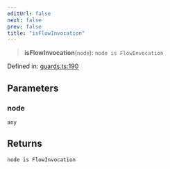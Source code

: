 ```yaml
---
editUrl: false
next: false
prev: false
title: "isFlowInvocation"
---
```


> **isFlowInvocation**(`node`): `node is FlowInvocation`

Defined in: [guards.ts:190](https://github.com/rcs-agents/rcs-lang/blob/469fcdfdc8e17c47e6157264f59d88421628e7a2/packages/ast/src/guards.ts#L190)

## Parameters

### node

`any`

## Returns

`node is FlowInvocation`

